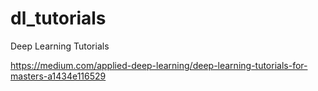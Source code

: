 # dl_tutorials
Deep Learning Tutorials

https://medium.com/applied-deep-learning/deep-learning-tutorials-for-masters-a1434e116529
